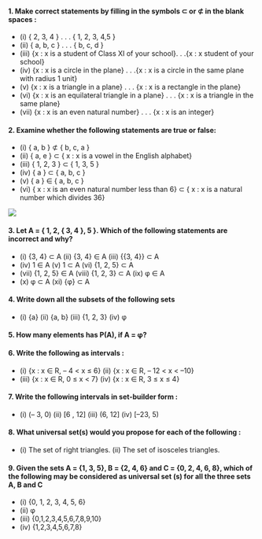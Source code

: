 #### 1. Make correct statements by filling in the symbols ⊂ or ⊄ in the blank spaces :
* (i) { 2, 3, 4 } . . . { 1, 2, 3, 4,5 } 
* (ii) { a, b, c } . . . { b, c, d }
* (iii) {x : x is a student of Class XI of your school}. . .{x : x student of your school}
* (iv) {x : x is a circle in the plane} . . .{x : x is a circle in the same plane with  radius 1 unit}
* (v) {x : x is a triangle in a plane} . . . {x : x is a rectangle in the plane}
* (vi) {x : x is an equilateral triangle in a plane} . . . {x : x is a triangle in the same plane}
* (vii) {x : x is an even natural number} . . . {x : x is an integer}
#### 2. Examine whether the following statements are true or false:
* (i) { a, b } ⊄ { b, c, a }
* (ii) { a, e } ⊂ { x : x is a vowel in the English alphabet}
* (iii) { 1, 2, 3 } ⊂ { 1, 3, 5 }
* (iv) { a } ⊂ { a, b, c }
* (v) { a } ∈ { a, b, c }
* (vi) { x : x is an even natural number less than 6} ⊂ { x : x is a natural number which divides 36}

[![](https://img.youtube.com/vi/ZPA8QjiUItg/0.jpg)](https://www.youtube.com/watch?v=ZPA8QjiUItg) 

#### 3. Let A = { 1, 2, { 3, 4 }, 5 }. Which of the following statements are incorrect and why?
* (i) {3, 4} ⊂ A (ii) {3, 4} ∈ A (iii) {{3, 4}} ⊂ A
* (iv) 1 ∈ A (v) 1 ⊂ A (vi) {1, 2, 5} ⊂ A
* (vii) {1, 2, 5} ∈ A (viii) {1, 2, 3} ⊂ A (ix) φ ∈ A
* (x) φ ⊂ A (xi) {φ} ⊂ A
#### 4. Write down all the subsets of the following sets
* (i) {a} (ii) {a, b} (iii) {1, 2, 3} (iv) φ
#### 5. How many elements has P(A), if A = φ?
#### 6. Write the following as intervals :
* (i) {x : x ∈ R, – 4 < x ≤ 6} (ii) {x : x ∈ R, – 12 < x < –10}
* (iii) {x : x ∈ R, 0 ≤ x < 7} (iv) {x : x ∈ R, 3 ≤ x ≤ 4}
#### 7. Write the following intervals in set-builder form :
* (i) (– 3, 0) (ii) \[6 , 12\] (iii) (6, 12\] (iv) \[–23, 5)
#### 8. What universal set(s) would you propose for each of the following :
* (i) The set of right triangles. (ii) The set of isosceles triangles.
#### 9. Given the sets A = {1, 3, 5}, B = {2, 4, 6} and C = {0, 2, 4, 6, 8}, which of the following may be considered as universal set (s) for all the three sets A, B and C
* (i) {0, 1, 2, 3, 4, 5, 6}
* (ii) φ
* (iii) {0,1,2,3,4,5,6,7,8,9,10}
* (iv) {1,2,3,4,5,6,7,8}


